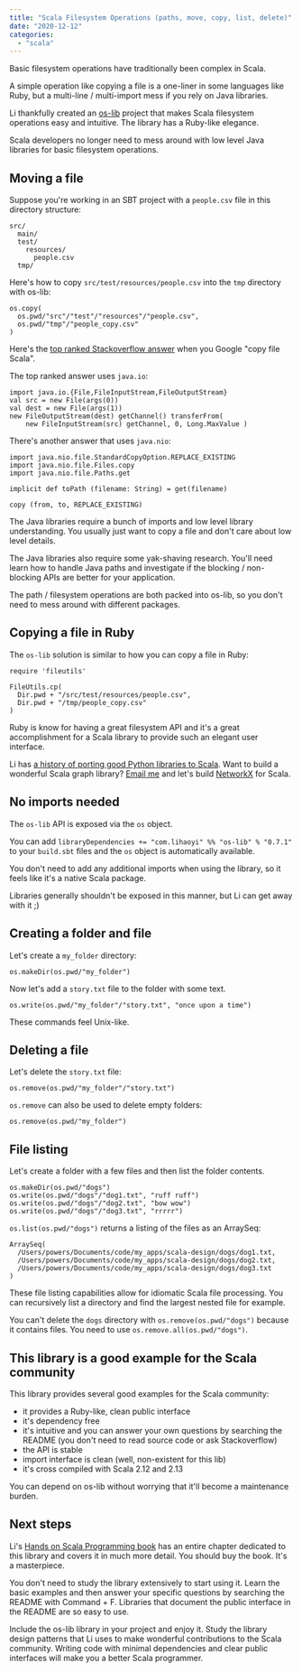 ```yaml
---
title: "Scala Filesystem Operations (paths, move, copy, list, delete)"
date: "2020-12-12"
categories: 
  - "scala"
---
```


Basic filesystem operations have traditionally been complex in Scala.

A simple operation like copying a file is a one-liner in some languages like Ruby, but a multi-line / multi-import mess if you rely on Java libraries.

Li thankfully created an [os-lib](https://github.com/lihaoyi/os-lib) project that makes Scala filesystem operations easy and intuitive. The library has a Ruby-like elegance.

Scala developers no longer need to mess around with low level Java libraries for basic filesystem operations.

## Moving a file

Suppose you're working in an SBT project with a `people.csv` file in this directory structure:

```
src/
  main/
  test/
    resources/
      people.csv
  tmp/
```

Here's how to copy `src/test/resources/people.csv` into the `tmp` directory with os-lib:

```
os.copy(
  os.pwd/"src"/"test"/"resources"/"people.csv",
  os.pwd/"tmp"/"people_copy.csv"
)
```

Here's the [top ranked Stackoverflow answer](https://stackoverflow.com/questions/2225214/scala-script-to-copy-files) when you Google "copy file Scala".

The top ranked answer uses `java.io`:

```
import java.io.{File,FileInputStream,FileOutputStream}
val src = new File(args(0))
val dest = new File(args(1))
new FileOutputStream(dest) getChannel() transferFrom(
    new FileInputStream(src) getChannel, 0, Long.MaxValue )
```

There's another answer that uses `java.nio`:

```
import java.nio.file.StandardCopyOption.REPLACE_EXISTING
import java.nio.file.Files.copy
import java.nio.file.Paths.get

implicit def toPath (filename: String) = get(filename)

copy (from, to, REPLACE_EXISTING)
```

The Java libraries require a bunch of imports and low level library understanding. You usually just want to copy a file and don't care about low level details.

The Java libraries also require some yak-shaving research. You'll need learn how to handle Java paths and investigate if the blocking / non-blocking APIs are better for your application.

The path / filesystem operations are both packed into os-lib, so you don't need to mess around with different packages.

## Copying a file in Ruby

The `os-lib` solution is similar to how you can copy a file in Ruby:

```
require 'fileutils'

FileUtils.cp(
  Dir.pwd + "/src/test/resources/people.csv",
  Dir.pwd + "/tmp/people_copy.csv"
)
```

Ruby is know for having a great filesystem API and it's a great accomplishment for a Scala library to provide such an elegant user interface.

Li has [a history of porting good Python libraries to Scala](https://www.lihaoyi.com/post/TheDeathofHypeWhatsNextforScala.html#usability). Want to build a wonderful Scala graph library? [Email me](https://github.com/mrpowers) and let's build [NetworkX](https://github.com/networkx/networkx) for Scala.

## No imports needed

The `os-lib` API is exposed via the `os` object.

You can add `libraryDependencies += "com.lihaoyi" %% "os-lib" % "0.7.1"` to your `build.sbt` files and the `os` object is automatically available.

You don't need to add any additional imports when using the library, so it feels like it's a native Scala package.

Libraries generally shouldn't be exposed in this manner, but Li can get away with it ;)

## Creating a folder and file

Let's create a `my_folder` directory:

```
os.makeDir(os.pwd/"my_folder")
```

Now let's add a `story.txt` file to the folder with some text.

```
os.write(os.pwd/"my_folder"/"story.txt", "once upon a time")
```

These commands feel Unix-like.

## Deleting a file

Let's delete the `story.txt` file:

```
os.remove(os.pwd/"my_folder"/"story.txt")
```

`os.remove` can also be used to delete empty folders:

```
os.remove(os.pwd/"my_folder")
```

## File listing

Let's create a folder with a few files and then list the folder contents.

```
os.makeDir(os.pwd/"dogs")
os.write(os.pwd/"dogs"/"dog1.txt", "ruff ruff")
os.write(os.pwd/"dogs"/"dog2.txt", "bow wow")
os.write(os.pwd/"dogs"/"dog3.txt", "rrrrr")
```

`os.list(os.pwd/"dogs")` returns a listing of the files as an ArraySeq:

```
ArraySeq(
  /Users/powers/Documents/code/my_apps/scala-design/dogs/dog1.txt,
  /Users/powers/Documents/code/my_apps/scala-design/dogs/dog2.txt,
  /Users/powers/Documents/code/my_apps/scala-design/dogs/dog3.txt
)
```

These file listing capabilities allow for idiomatic Scala file processing. You can recursively list a directory and find the largest nested file for example.

You can't delete the `dogs` directory with `os.remove(os.pwd/"dogs")` because it contains files. You need to use `os.remove.all(os.pwd/"dogs")`.

## This library is a good example for the Scala community

This library provides several good examples for the Scala community:

- it provides a Ruby-like, clean public interface
- it's dependency free
- it's intuitive and you can answer your own questions by searching the README (you don't need to read source code or ask Stackoverflow)
- the API is stable
- import interface is clean (well, non-existent for this lib)
- it's cross compiled with Scala 2.12 and 2.13

You can depend on os-lib without worrying that it'll become a maintenance burden.

## Next steps

Li's [Hands on Scala Programming book](https://www.handsonscala.com/) has an entire chapter dedicated to this library and covers it in much more detail. You should buy the book. It's a masterpiece.

You don't need to study the library extensively to start using it. Learn the basic examples and then answer your specific questions by searching the README with Command + F. Libraries that document the public interface in the README are so easy to use.

Include the os-lib library in your project and enjoy it. Study the library design patterns that Li uses to make wonderful contributions to the Scala community. Writing code with minimal dependencies and clear public interfaces will make you a better Scala programmer.
